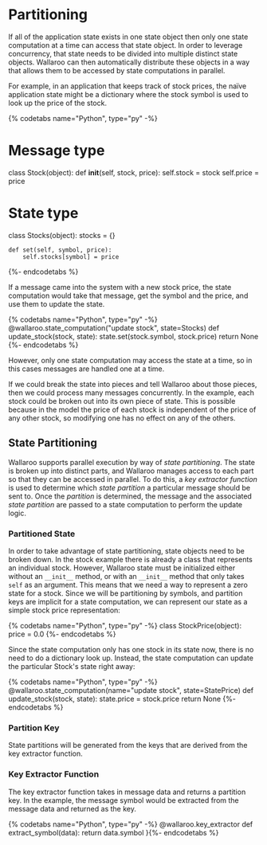 # Partitioning

If all of the application state exists in one state object then only one state computation at a time can access that state object. In order to leverage concurrency, that state needs to be divided into multiple distinct state objects. Wallaroo can then automatically distribute these objects in a way that allows them to be accessed by state computations in parallel.

For example, in an application that keeps track of stock prices, the naïve application state might be a dictionary where the stock symbol is used to look up the price of the stock.

{% codetabs name="Python", type="py" -%}
# Message type
class Stock(object):
    def __init__(self, stock, price):
        self.stock = stock
        self.price = price

# State type
class Stocks(object):
    stocks = {}

    def set(self, symbol, price):
        self.stocks[symbol] = price
{%- endcodetabs %}

If a message came into the system with a new stock price, the state computation would take that message, get the symbol and the price, and use them to update the state.

{% codetabs name="Python", type="py" -%}
@wallaroo.state_computation("update stock", state=Stocks)
def update_stock(stock, state):
    state.set(stock.symbol, stock.price)
    return None
{%- endcodetabs %}

However, only one state computation may access the state at a time, so in this cases messages are handled one at a time.

If we could break the state into pieces and tell Wallaroo about those pieces, then we could process many messages concurrently. In the example, each stock could be broken out into its own piece of state. This is possible because in the model the price of each stock is independent of the price of any other stock, so modifying one has no effect on any of the others.

## State Partitioning

Wallaroo supports parallel execution by way of _state partitioning_. The state is broken up into distinct parts, and Wallaroo manages access to each part so that they can be accessed in parallel.
To do this, a _key extractor function_ is used to determine which _state partition_ a particular message should be sent to. Once the _partition_ is determined, the message and the associated _state partition_ are passed to a state computation to perform the update logic.

### Partitioned State

In order to take advantage of state partitioning, state objects need to be broken down. In the stock example there is already a class that represents an individual stock. However, Wallaroo state must be initialized either without an `__init__` method, or with an `__init__` method that only takes `self` as an argument. This means that we need a way to represent a zero state for a stock. Since we will be partitioning by symbols, and partition keys are implicit for a state computation, we can represent our state as a simple stock price representation:

{% codetabs name="Python", type="py" -%}
class StockPrice(object):
    price = 0.0
{%- endcodetabs %}

Since the state computation only has one stock in its state now, there is no need to do a dictionary look up. Instead, the state computation can update the particular Stock's state right away:

{% codetabs name="Python", type="py" -%}
@wallaroo.state_computation(name="update stock", state=StatePrice)
def update_stock(stock, state):
    state.price = stock.price
    return None
{%- endcodetabs %}

### Partition Key

State partitions will be generated from the keys that are derived from the key extractor function. 

### Key Extractor Function

The key extractor function takes in message data and returns a partition key. In the example, the message symbol would be extracted from the message data and returned as the key.

{% codetabs name="Python", type="py" -%}
@wallaroo.key_extractor
def extract_symbol(data):
    return data.symbol
}{%- endcodetabs %}
